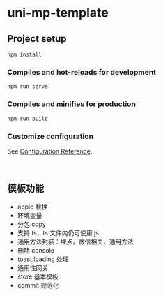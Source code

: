 # uni-mp-template

## Project setup

```
npm install
```

### Compiles and hot-reloads for development

```
npm run serve
```

### Compiles and minifies for production

```
npm run build
```

### Customize configuration

See [Configuration Reference](https://cli.vuejs.org/config/).

<br/>

## 模板功能

- appid 替换
- 环境变量
- 分包 copy
- 支持 ts，ts 文件内仍可使用 js
- 通用方法封装：埋点，微信相关，通用方法
- 删除 console
- toast loading 处理
- 通用性网关
- store 基本模板
- commit 规范化
